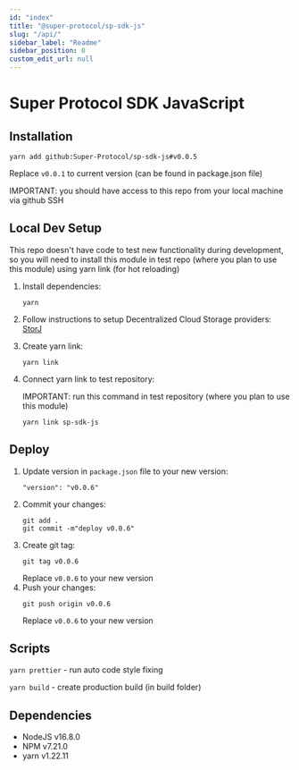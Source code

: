 ```yaml
---
id: "index"
title: "@super-protocol/sp-sdk-js"
slug: "/api/"
sidebar_label: "Readme"
sidebar_position: 0
custom_edit_url: null
---
```


# Super Protocol SDK JavaScript

## Installation

```
yarn add github:Super-Protocol/sp-sdk-js#v0.0.5
```

Replace `v0.0.1` to current version (can be found in package.json file)

IMPORTANT: you should have access to this repo from your local machine via github SSH

## Local Dev Setup

This repo doesn't have code to test new functionality during development, so you will need to install this module in test repo (where you plan to use this module) using yarn link (for hot reloading)

1. Install dependencies:

    ```
    yarn
    ```
1. Follow instructions to setup Decentralized Cloud Storage providers: [StorJ](https://github.com/storj-thirdparty/uplink-nodejs)
1. Create yarn link:

    ```
    yarn link
    ```
1. Connect yarn link to test repository:

   IMPORTANT: run this command in test repository (where you plan to use this module)
   ```
   yarn link sp-sdk-js
   ```
   
## Deploy

1. Update version in `package.json` file to your new version:
   ```
   "version": "v0.0.6"
   ```
1. Commit your changes:
   ```
   git add .
   git commit -m"deploy v0.0.6" 
   ```
1. Create git tag:
   ```
   git tag v0.0.6
   ```
   Replace `v0.0.6` to your new version
1. Push your changes:
   ```
   git push origin v0.0.6
   ```
   Replace `v0.0.6` to your new version

## Scripts

`yarn prettier` - run auto code style fixing

`yarn build` - create production build (in build folder)

## Dependencies
- NodeJS v16.8.0
- NPM v7.21.0
- yarn v1.22.11
